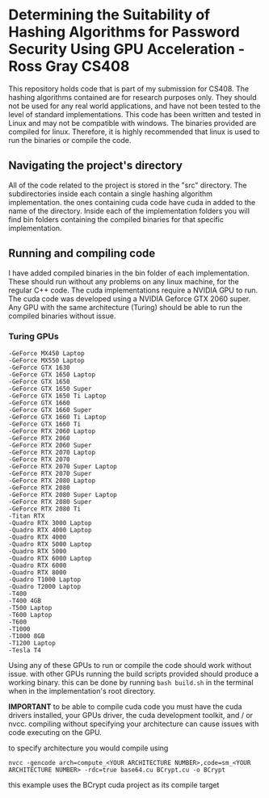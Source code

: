 # Determining the Suitability of Hashing Algorithms for Password Security Using GPU Acceleration - Ross Gray CS408 

This repository holds code that is part of my submission for CS408. The hashing algorithms contained are for research purposes only.
They should not be used for any real world applications, and have not been tested to the level of standard implementations. 
This code has been written and tested in Linux and may not be compatible with windows. The binaries provided are compiled for linux. 
Therefore, it is highly recommended that linux is used to run the binaries or compile the code.

## Navigating the project's directory
All of the code related to the project is stored in the "src" directory. The subdirectories inside each contain a single hashing algorithm implementation. 
the ones containing cuda code have cuda in added to the name of the directory. Inside each of the implementation folders you will find bin folders containing the compiled binaries 
for that specific implementation. 

## Running and compiling code
I have added compiled binaries in the bin folder of each implementation. These should run without any problems on any linux machine, for the regular C++ code.
The cuda implementations require  a NVIDIA GPU to run. The cuda code was developed using a NVIDIA Geforce GTX 2060 super. Any GPU with the same architecture (Turing) should be able to run the compiled binaries without issue. 

### Turing GPUs 
    -GeForce MX450 Laptop
    -GeForce MX550 Laptop
    -GeForce GTX 1630
    -GeForce GTX 1650 Laptop
    -GeForce GTX 1650
    -GeForce GTX 1650 Super
    -GeForce GTX 1650 Ti Laptop
    -GeForce GTX 1660
    -GeForce GTX 1660 Super
    -GeForce GTX 1660 Ti Laptop
    -GeForce GTX 1660 Ti
    -GeForce RTX 2060 Laptop
    -GeForce RTX 2060
    -GeForce RTX 2060 Super
    -GeForce RTX 2070 Laptop
    -GeForce RTX 2070
    -GeForce RTX 2070 Super Laptop
    -GeForce RTX 2070 Super
    -GeForce RTX 2080 Laptop
    -GeForce RTX 2080
    -GeForce RTX 2080 Super Laptop
    -GeForce RTX 2080 Super
    -GeForce RTX 2080 Ti
    -Titan RTX
    -Quadro RTX 3000 Laptop
    -Quadro RTX 4000 Laptop
    -Quadro RTX 4000
    -Quadro RTX 5000 Laptop
    -Quadro RTX 5000
    -Quadro RTX 6000 Laptop
    -Quadro RTX 6000
    -Quadro RTX 8000
    -Quadro T1000 Laptop
    -Quadro T2000 Laptop
    -T400
    -T400 4GB
    -T500 Laptop
    -T600 Laptop
    -T600
    -T1000
    -T1000 8GB
    -T1200 Laptop
    -Tesla T4

Using any of these GPUs to run or compile the code should work without issue.
with other GPUs running the build scripts provided should produce a working binary. 
this can be done by running `bash build.sh` in the terminal when in the implementation's root directory.

**IMPORTANT**
to be able to compile cuda code you must have the cuda drivers installed, your GPUs driver, the cuda development toolkit, and / or nvcc. 
compiling without specifying your architecture can cause issues with code executing on the GPU. 

to specify architecture you would compile using 

```nvcc -gencode arch=compute_<YOUR ARCHITECTURE NUMBER>,code=sm_<YOUR ARCHITECTURE NUMBER> -rdc=true base64.cu BCrypt.cu -o BCrypt```

this example uses the BCrypt cuda project as its compile target

